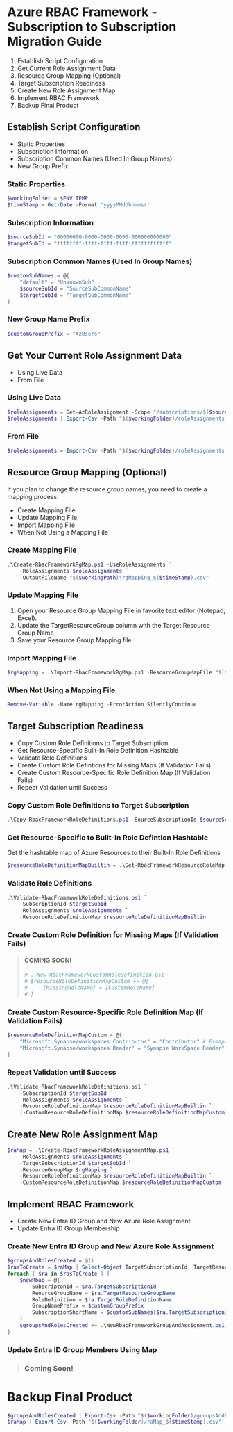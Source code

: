 # Azure RBAC Framework - Subscription to Subscription Migration Guide
1. Establish Script Configuration
2. Get Current Role Assignment Data
3. Resource Group Mapping (Optional)
4. Target Subscription Readiness
5. Create New Role Assignment Map
6. Implement RBAC Framework
7. Backup Final Product

## Establish Script Configuration
- Static Properties
- Subscription Information
- Subscription Common Names (Used In Group Names)
- New Group Prefix

### Static Properties
```powershell
$workingFolder = $ENV:TEMP
$timeStamp = Get-Date -Format 'yyyyMMddhhmmss'
```

### Subscription Information
```powershell
$sourceSubId = "00000000-0000-0000-0000-000000000000"
$targetSubId = "ffffffff-ffff-ffff-ffff-ffffffffffff"
```

### Subscription Common Names (Used In Group Names)
```powershell
$customSubNames = @{
    "default" = "UnknownSub"
    $sourceSubId = "SourceSubCommonName"
    $targetSubId = "TargetSubCommonName"
}
```

### New Group Name Prefix
```powershell
$customGroupPrefix = "AzUsers"
```

## Get Your Current Role Assignment Data
- Using Live Data
- From File

### Using Live Data
```powershell
$roleAssignments = Get-AzRoleAssignment -Scope "/subscriptions/$($sourceSubId)"
$roleAssignments | Export-Csv -Path "$($workingFolder)/roleAssignments_$($timeStamp).csv" -Delimiter "," -NoTypeInformation -NoClobber
```

### From File
```powershell
$roleAssignments = Import-Csv -Path "$($workingFolder)/roleAssignments.csv" -Delimeter ","
```

<!-- ## Filter Your Role Assignment Data
To reduce the amount of data you are transforming, filter your role assignments to exclude management groups as well as Service Principals, Managed Identities, and orphaned role assignments.

```powershell
$fRoleAssignments = $roleAssignments `
    | Where-Object { $_.Scope -like "/subscriptions/*" } `
    | Where-Object { $_.ObjectType -eq "User" }
``` -->

## Resource Group Mapping (Optional)

If you plan to change the resource group names, you need to create a mapping process.
- Create Mapping File
- Update Mapping File
- Import Mapping File
- When Not Using a Mapping File

### Create Mapping File

```powershell
.\Create-RbacFrameworkRgMap.ps1 -UseRoleAssignments `
    -RoleAssignments $roleAssignments `
    -OutputFileName "$($workingPath)\rgMapping_$($timeStamp).csv"
```

### Update Mapping File

1. Open your Resource Group Mapping File in favorite text editor (Notepad, Excel).
2. Update the TargetResourceGroup column with the Target Resource Group Name
3. Save your Resource Group Mapping file.

### Import Mapping File

```powershell
$rgMapping = .\Import-RbacFrameworkRgMap.ps1 -ResourceGroupMapFile "$($workingFolder)/rgMapping_$($timeStamp).csv"
```

### When Not Using a Mapping File
```powershell
Remove-Variable -Name rgMapping -ErrorAction SilentlyContinue
```

## Target Subscription Readiness
- Copy Custom Role Definitions to Target Subscription
- Get Resource-Specific Built-In Role Definition Hashtable
- Validate Role Definitions
- Create Custom Role Defintions for Missing Maps (If Validation Fails)
- Create Custom Resource-Specific Role Definition Map (If Validation Fails)
- Repeat Validation until Success

### Copy Custom Role Definitions to Target Subscription
```powershell
.\Copy-RbacFrameworkRoleDefinitions.ps1 -SourceSubscriptionId $sourceSubId -TargetSubscriptionId $targetSubId [-WhatIf]
```

### Get Resource-Specific to Built-In Role Defintion Hashtable
Get the hashtable map of Azure Resources to their Built-In Role Definitions
```powershell
$resourceRoleDefinitionMapBuiltin = .\Get-RbacFrameworkResourceRoleMap.ps1
```

### Validate Role Definitions
```powershell
.\Validate-RbacFrameworkRoleDefinitions.ps1 `
    -SubscriptionId $targetSubId `
    -RoleAssignments $roleAssignments `
    -ResourceRoleDefinitionMap $resourceRoleDefinitionMapBuiltin
```

### Create Custom Role Definition for Missing Maps (If Validation Fails)

> #### COMING SOON!
> ```powershell
> # .\New-RbacFrameworkCustomRoleDefinition.ps1
> # $resourceRoleDefinitionMapCustom += @{
> #     [MissingRoleName] = [CustomRoleName]
> # }
> ```

### Create Custom Resource-Specific Role Definition Map (If Validation Fails)
```powershell
$resourceRoleDefinitionMapCustom = @{
    "Microsoft.Synapse/workspaces Contributor" = "Contributor" # Exmaple: Built-In Role Definition Name
    "Microsoft.Synapse/workspaces Reader" = "Synapse WorkSpace Reader" # Example: Custom Role Definition Name
}
```

### Repeat Validation until Success
```powershell
.\Validate-RbacFrameworkRoleDefinitions.ps1 `
    -SubscriptionId $targetSubId `
    -RoleAssignments $roleAssignments `
    -ResourceRoleDefinitionMap $resourceRoleDefinitionMapBuiltin `
    [-CustomResourceRoleDefinitionMap $resourceRoleDefinitionMapCustom]
```

## Create New Role Assignment Map

```powershell
$raMap = .\Create-RbacFrameworkRoleAssignmentMap.ps1 `
    -RoleAssignments $roleAssignments `
    -TargetSubscriptionId $targetSubId `
    -ResourceGroupMap $rgMapping `
    -ResourceRoleDefinitionMap $resourceRoleDefinitionMapBuiltin `
    -CustomResourceRoleDefinitionMap $resourceRoleDefinitionMapCustom
```

## Implement RBAC Framework
- Create New Entra ID Group and New Azure Role Assignment
- Update Entra ID Group Membership

### Create New Entra ID Group and New Azure Role Assignment
```powershell
$groupsAndRolesCreated = @()
$rasToCreate = $raMap | Select-Object TargetSubscriptionId, TargetResourceGroupName, TargetRoleDefinitionName -Unique
foreach ( $ra in $rasToCreate ) {
    $newRbac = @{
        SubscriptonId = $ra.TargetSubscriptionId
        ReourceGroupName = $ra.TargetResourceGroupName
        RoleDefinition = $ra.TargetRoleDefinitionName
        GroupNamePrefix = $customGroupPrefix
        SubscriptionShortName = $customSubNames[$ra.TargetSubscriptionId]
    }
    $groupsAndRolesCreated += .\NewRbacFrameworkGroupAndAssignment.ps1 @newRbac [-WhatIf]
}
```

### Update Entra ID Group Members Using Map
> ### Coming Soon!

<!-- ### Create Entra ID Groups Using Map

```powershell
$groupsToCreate = $raMap `
    | Select-Object -Property TargetGroupName, TargetGroupObjectId -Unique `
    | Sort-Object TargetGroupName
$createdGroups = .\New-RbacFrameworkGroups.ps1 -Groups $groupsToCreate [-WhatIf]
```

### Add Azure Role Assignments Using Map

```powershell
foreach ( $ra in $raMap ) {
    $ra.TargetGroupObjectId = $createdGroups.ObjectId
}
$assignmentsToCreate = $raMap `
    | Select-Object -Property TargetScope, TargetRoleDefinitionName, TargetGroupObjectId -Unique `
    | Sort-Object
$createdAssignments = .\New-RbacFrameworkAssignments.ps1 -Assignments $assignmentsToCreate [-WhatIf]
```

### Update Entra ID Group Membership Using Map

```powershell
$membersToUpdate = $raMap `
    | Select-Object -Property TargetGroupName, TargetGroupObjectId, ObjectId -Unique `
    | Sort-Object
$createdMembers = .\New-RbacFrameworkGroupMembers.ps1 -GroupMembers $membersToUpdate [-WhatIf]
``` -->

# Backup Final Product
```powershell
$groupsAndRolesCreated | Export-Csv -Path "$($workingFolder)/groupsAndRolesCreated_$($timeStamp).csv" -Delimeter "," 
$raMap | Export-Csv -Path "$($workingFolder)/raMap_$($timeStamp).csv" -Delimeter ","
```